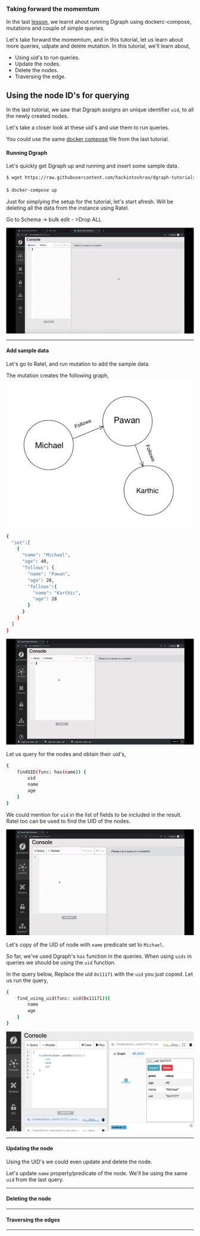 ### Taking forward the momemtum
In the last [lesson](../1/README.md), we learnt ahout running Dgraph using dockerc-compose, mutations and couple of simple queries. 

Let's take forward the momemtum, and in this tutorial, let us learn about more queries, udpate and delete mutation. In this tutorial, we'll learn about, 

- Using uid's to run queries. 
- Update the nodes. 
- Delete the nodes. 
- Traversing the edge. 

## Using the node ID's for querying
In the last tutorial, we saw that Dgraph assigns an unique identifier `uid`, to all the newly created nodes. 

Let's take a closer look at these uid's and use them to run queries. 

You could use the same [docker compose](../1/docker-compose.yml) file from the last tutorial. 


#### Running Dgraph 
Let's quickly get Dgraph up and running and insert some sample data. 


```sh
$ wget https://raw.githubusercontent.com/hackintoshrao/dgraph-tutorials/master/getting-started/1/docker-compose.yml

$ docker-compose up
```

Just for simplying the setup for the tutorial, let's start afresh. Will be deleting all the data from the instance using Ratel. 

Go to Schema -> bulk edit - >Drop ALL 

![drop-all](./images/drop-all.gif)


---

#### Add sample data 
Let's go to Ratel, and run mutation to add the sample data. 

The mutation creates the following graph, 
![Graph](./images/graph.JPG)
```sh
{
  "set":[
    {
      "name": "Michael",
      "age": 40,
      "follows": {
        "name": "Pawan",
        "age": 28,
        "follows":{
          "name": "Karthic",
          "age": 28
        }
      }
    }
  ]
}
```
 
![mutation-1](./images/add-data.gif)


Let us query for the nodes and obtain their uid's, 

```sh
{
    findUID(func: has(name)) {
        uid 
        name 
        age 
    }
}

```


We could mention for `uid` in the list of fields to be included in the result. Ratel too can be used to find the UID of the nodes. 

![find-uid](./images/copy-uid.gif)

Let's copy of the UID of node with `name` predicate set to `Michael`. 

So far, we've used Dgraph's `has` function in the queries. When using `uids` in queries we should be using the `uid` function. 

In the query below, Replace the uid `0x11171` with the `uid` you just copied. Let us run the query, 

```sh
{
    find_using_uid(func: uid(0x11171)){
        name 
        age
    }
}
```


![get_node_from_uid](./images/get_node_uid.png)

---

#### Updating the node

Using the UID's we could even update and delete the node.

Let's update `name` property/predicate of the node. We'll be using the same `uid` from the last query. 






---

#### Deleting the node




---

#### Traversing the edges




---


